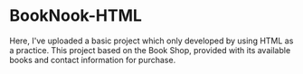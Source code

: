 # BookNook-HTML
Here, I've uploaded a basic project which only developed by using HTML as a practice. This project based on the Book Shop, provided with its available books and contact information for purchase.
